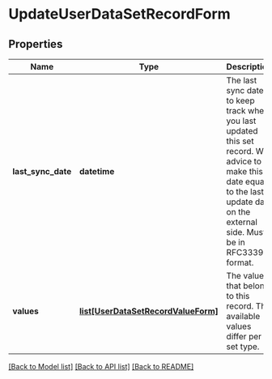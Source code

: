 # UpdateUserDataSetRecordForm

## Properties
Name | Type | Description | Notes
------------ | ------------- | ------------- | -------------
**last_sync_date** | **datetime** | The last sync date to keep track when you last updated this set record. We advice to make this date equal to the last update date on the external side. Must be in RFC3339 format. | [optional] 
**values** | [**list[UserDataSetRecordValueForm]**](UserDataSetRecordValueForm.md) | The values that belong to this record. The available values differ per set type. | [optional] 

[[Back to Model list]](../README.md#documentation-for-models) [[Back to API list]](../README.md#documentation-for-api-endpoints) [[Back to README]](../README.md)


